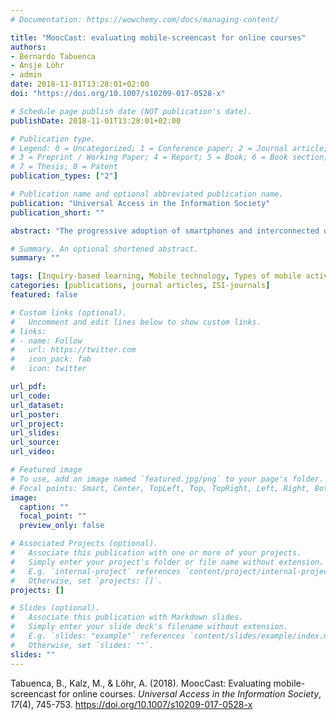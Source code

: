 ```yaml
---
# Documentation: https://wowchemy.com/docs/managing-content/

title: "MoocCast: evaluating mobile-screencast for online courses"
authors:
- Bernardo Tabuenca
- Ansje Löhr
- admin
date: 2018-11-01T13:28:01+02:00
doi: "https://doi.org/10.1007/s10209-017-0528-x"

# Schedule page publish date (NOT publication's date).
publishDate: 2018-11-01T13:28:01+02:00

# Publication type.
# Legend: 0 = Uncategorized; 1 = Conference paper; 2 = Journal article;
# 3 = Preprint / Working Paper; 4 = Report; 5 = Book; 6 = Book section;
# 7 = Thesis; 8 = Patent
publication_types: ["2"]

# Publication name and optional abbreviated publication name.
publication: "Universal Access in the Information Society"
publication_short: ""

abstract: "The progressive adoption of smartphones and interconnected devices is inspiring students to redesign their physical spaces toward a seamless shift between daily life and learning activities. In the last years, Massive Open Online Courses (MOOCs) represent one of the key resources facilitating universal access to education as they enable students to learn across formal and informal contexts. However, there is little research exploring these alternative ways to present the content offered to learners in MOOCs for improved accessibility from personal contexts. This work presents the first study evaluating mobile-screencast technology as a means to facilitate learning processes in online courses. The contribution from this manuscript is threefold: First, preferred learning spaces for students enrolled to accomplish the activities in a MOOC are identified; second, mobile-screencast is evaluated as a solution for improved accessibility in online courses; third, an open tool for mobile-screencast and initial results from a formative evaluation are presented. This tool can be reused and adapted in further MOOC implementations. Finally, lessons learned are discussed and cues for future implementations are challenged."

# Summary. An optional shortened abstract.
summary: ""

tags: [Inquiry-based learning, Mobile technology, Types of mobile activities, Learners agency, Agency dimensions]
categories: [publications, journal articles, ISI-journals]
featured: false

# Custom links (optional).
#   Uncomment and edit lines below to show custom links.
# links:
# - name: Follow
#   url: https://twitter.com
#   icon_pack: fab
#   icon: twitter

url_pdf:
url_code:
url_dataset:
url_poster:
url_project:
url_slides:
url_source:
url_video:

# Featured image
# To use, add an image named `featured.jpg/png` to your page's folder. 
# Focal points: Smart, Center, TopLeft, Top, TopRight, Left, Right, BottomLeft, Bottom, BottomRight.
image:
  caption: ""
  focal_point: ""
  preview_only: false

# Associated Projects (optional).
#   Associate this publication with one or more of your projects.
#   Simply enter your project's folder or file name without extension.
#   E.g. `internal-project` references `content/project/internal-project/index.md`.
#   Otherwise, set `projects: []`.
projects: []

# Slides (optional).
#   Associate this publication with Markdown slides.
#   Simply enter your slide deck's filename without extension.
#   E.g. `slides: "example"` references `content/slides/example/index.md`.
#   Otherwise, set `slides: ""`.
slides: ""
---
```


Tabuenca, B., Kalz, M., & Löhr, A. (2018). MoocCast: Evaluating mobile-screencast for online courses. *Universal Access in the Information Society*, *17*(4), 745-753. https://doi.org/10.1007/s10209-017-0528-x